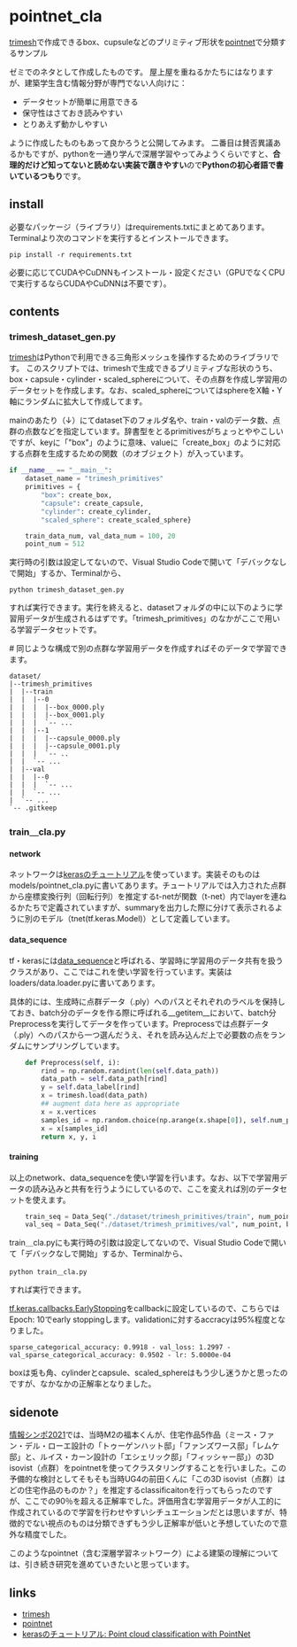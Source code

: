 # pointnet_cla
[trimesh](https://trimsh.org/index.html)で作成できるbox、cupsuleなどのプリミティブ形状を[pointnet](https://arxiv.org/abs/1612.00593)で分類するサンプル

ゼミでのネタとして作成したものです。
屋上屋を重ねるかたちにはなりますが、建築学生含む情報分野が専門でない人向けに：
* データセットが簡単に用意できる
* 保守性はさておき読みやすい
* とりあえず動かしやすい

ように作成したものもあって良かろうと公開してみます。
二番目は賛否異議あるかもですが、pythonを一通り学んで深層学習やってみようくらいですと、**合理的だけど知ってないと読めない実装で躓きやすい**ので**Pythonの初心者語で書いているつもり**です。

## install
必要なパッケージ（ライブラリ）はrequirements.txtにまとめてあります。Terminalより次のコマンドを実行するとインストールできます。


```
pip install -r requirements.txt
```

必要に応じてCUDAやCuDNNもインストール・設定ください（GPUでなくCPUで実行するならCUDAやCuDNNは不要です）。

## contents
### trimesh_dataset_gen.py
[trimesh](https://trimsh.org/index.html)はPythonで利用できる三角形メッシュを操作するためのライブラリです。
このスクリプトでは、trimeshで生成できるプリミティブな形状のうち、box・capsule・cylinder・scaled_sphereについて、その点群を作成し学習用のデータセットを作成します。なお、scaled_sphereについてはsphereをX軸・Y軸にランダムに拡大して作成してます。

mainのあたり（↓）にてdataset下のフォルダ名や、train・valのデータ数、点群の点数などを指定しています。辞書型をとるprimitivesがちょっとややこしいですが、keyに「"box"」のように意味、valueに「create_box」のように対応する点群を生成するための関数（のオブジェクト）が入っています。

```Python
if __name__ == "__main__":
    dataset_name = "trimesh_primitives"
    primitives = {
        "box": create_box,
        "capsule": create_capsule,
        "cylinder": create_cylinder, 
        "scaled_sphere": create_scaled_sphere}

    train_data_num, val_data_num = 100, 20
    point_num = 512
```

実行時の引数は設定してないので、Visual Studio Codeで開いて「デバックなしで開始」するか、Terminalから、

```
python trimesh_dataset_gen.py
```
すれば実行できます。実行を終えると、datasetフォルダの中に以下のように学習用データが生成されるはずです。「trimesh_primitives」のなかがここで用いる学習データセットです。

\# 同じような構成で別の点群な学習用データを作成すればそのデータで学習できます。

```
dataset/
|--trimesh_primitives
|  |--train
|  |  |--0
|  |  |  |--box_0000.ply
|  |  |  |--box_0001.ply
|  |  |  `-- ...
|  |  |--1
|  |  |  |--capsule_0000.ply
|  |  |  |--capsule_0001.ply
|  |  |  `-- ..
|  |  `-- ...
|  |--val
|  |  |--0
|  |  |  `-- ...
|  |  `-- ...
|  `-- ...
`-- .gitkeep
```

### train＿cla.py
#### network
ネットワークは[kerasのチュートリアル](https://keras.io/examples/vision/pointnet/)を使っています。実装そのものはmodels/pointnet_cla.pyに書いてあります。チュートリアルでは入力された点群から座標変換行列（回転行列）を推定するt-netが関数（t-net）内でlayerを連ねるかたちで定義されていますが、summaryを出力した際に分けて表示されるように別のモデル（tnet(tf.keras.Model)）として定義しています。
#### data_sequence
tf・kerasには[data_sequence](https://www.tensorflow.org/api_docs/python/tf/keras/utils/Sequence)と呼ばれる、学習時に学習用のデータ共有を扱うクラスがあり、ここではこれを使い学習を行っています。実装はloaders/data.loader.pyに書いてあります。

具体的には、生成時に点群データ（.ply）へのパスとそれぞれのラベルを保持しておき、batch分のデータを作る際に呼ばれる__getitem__において、batch分Preprocessを実行してデータを作っています。Preprocessでは点群データ（.ply）へのパスから一つ選んだうえ、それを読み込んだ上で必要数の点をランダムにサンプリングしています。
```Python
    def Preprocess(self, i):
        rind = np.random.randint(len(self.data_path))
        data_path = self.data_path[rind]
        y = self.data_label[rind]
        x = trimesh.load(data_path)
        ## augment data here as appropriate
        x = x.vertices
        samples_id = np.random.choice(np.arange(x.shape[0]), self.num_points, replace=False)
        x = x[samples_id]
        return x, y, i 
```

#### training
以上のnetwork、data_sequenceを使い学習を行います。なお、以下で学習用データの読み込みと共有を行うようにしているので、ここを変えれば別のデータセットを使えます。

```Python
    train_seq = Data_Seq("./dataset/trimesh_primitives/train", num_point, batch_size, ite_size)
    val_seq = Data_Seq("./dataset/trimesh_primitives/val", num_point, batch_size, 1)
```

train＿cla.pyにも実行時の引数は設定してないので、Visual Studio Codeで開いて「デバックなしで開始」するか、Terminalから、

```
python train＿cla.py
```

すれば実行できます。

[tf.keras.callbacks.EarlyStopping](https://www.tensorflow.org/api_docs/python/tf/keras/callbacks/EarlyStopping)をcallbackに設定しているので、こちらではEpoch: 10でearly stoppingします。validationに対するaccracyは95%程度となりました。

```
sparse_categorical_accuracy: 0.9918 - val_loss: 1.2997 - val_sparse_categorical_accuracy: 0.9502 - lr: 5.0000e-04
```

boxは兎も角、cylinderとcapsule、scaled_sphereはもう少し迷うかと思ったのですが、なかなかの正解率となりました。

## sidenote
[情報シンポ2021](https://aijisa.org/2021/)では、当時M2の福本くんが、住宅作品5作品（ミース・ファン・デル・ローエ設計の「トゥーゲンハット邸」「ファンズワース邸」「レムケ邸」と、ルイス・カーン設計の「エシェリック邸」「フィッシャー邸」）の3D isovist（点群）をpointnetを使ってクラスタリングすることを行いました。この予備的な検討としてそもそも当時UG4の前田くんに「この3D isovist（点群）はどの住宅作品のものか？」を推定するclassificaitonを行ってもらったのですが、ここでの90％を超える正解率でした。評価用含む学習用データが人工的に作成されているので学習を行わせやすいシチュエーションだとは思いますが、特徴的でない視点のものは分類できずもう少し正解率が低いと予想していたので意外な精度でした。

このようなpointnet（含む深層学習ネットワーク）による建築の理解については、引き続き研究を進めていきたいと思っています。

## links
* [trimesh](https://trimsh.org/index.html)
* [pointnet](https://arxiv.org/abs/1612.00593)
* [kerasのチュートリアル: Point cloud classification with PointNet](https://keras.io/examples/vision/pointnet/)